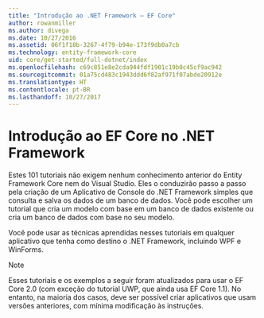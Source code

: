 ```yaml
---
title: "Introdução ao .NET Framework – EF Core"
author: rowanmiller
ms.author: divega
ms.date: 10/27/2016
ms.assetid: 06f1f18b-3267-4f79-b94e-173f9db0a7cb
ms.technology: entity-framework-core
uid: core/get-started/full-dotnet/index
ms.openlocfilehash: c69c851e8e2cda944fdf1901c19b0c45cf9ac942
ms.sourcegitcommit: 01a75cd483c1943ddd6f82af971f07abde20912e
ms.translationtype: HT
ms.contentlocale: pt-BR
ms.lasthandoff: 10/27/2017
---
```

# <a name="getting-started-with-ef-core-on-net-framework"></a>Introdução ao EF Core no .NET Framework

Estes 101 tutoriais não exigem nenhum conhecimento anterior do Entity Framework Core nem do Visual Studio. Eles o conduzirão passo a passo pela criação de um Aplicativo de Console do .NET Framework simples que consulta e salva os dados de um banco de dados. Você pode escolher um tutorial que cria um modelo com base em um banco de dados existente ou cria um banco de dados com base no seu modelo.

Você pode usar as técnicas aprendidas nesses tutoriais em qualquer aplicativo que tenha como destino o .NET Framework, incluindo WPF e WinForms.

> [!NOTE]  
> Esses tutoriais e os exemplos a seguir foram atualizados para usar o EF Core 2.0 (com exceção do tutorial UWP, que ainda usa EF Core 1.1). No entanto, na maioria dos casos, deve ser possível criar aplicativos que usam versões anteriores, com mínima modificação às instruções.
